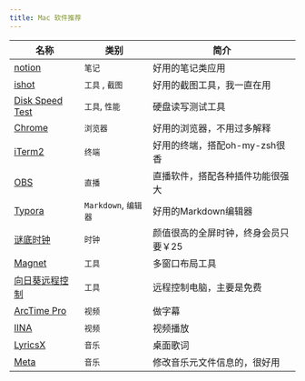 ```yaml
---
title: Mac 软件推荐
---
```




| 名称            | 类别             | 简介                                 |
| --------------- | ---------------- | ------------------------------------ |
| [notion](https://www.notion.so/desktop)          | `笔记`           | 好用的笔记类应用                     |
| [ishot](https://apps.apple.com/cn/app/ishot-%E4%BC%98%E7%A7%80%E7%9A%84%E6%88%AA%E5%9B%BE%E5%BD%95%E5%B1%8F%E5%B7%A5%E5%85%B7/id1485844094?mt=12)           | `工具`  ,  `截图` | 好用的截图工具，我一直在用           |
| [Disk Speed Test](https://apps.apple.com/cn/app/blackmagic-disk-speed-test/id425264550?mt=12) | `工具`,  `性能` | 硬盘读写测试工具                     |
| [Chrome](https://www.google.com/chrome/)          | `浏览器`         | 好用的浏览器，不用过多解释           |
| [iTerm2](https://iterm2.com/)           | `终端`           | 好用的终端，搭配oh-my-zsh很香        |
| [OBS](https://obsproject.com/download)             | `直播`           | 直播软件，搭配各种插件功能很强大     |
| [Typora](https://typora.io/)          | `Markdown`,  `编辑器` | 好用的Markdown编辑器                 |
| [谜底时钟](https://apps.apple.com/cn/app/%E8%B0%9C%E5%BA%95%E6%97%B6%E9%92%9F-%E7%9C%8B%E8%A7%81%E6%97%B6%E9%97%B4/id1536358464)        | `时钟`           | 颜值很高的全屏时钟，终身会员只要￥25 |
| [Magnet](https://apps.apple.com/cn/app/magnet/id441258766?mt=12)          | `工具`          | 多窗口布局工具                       |
| [向日葵远程控制](https://sunlogin.oray.com/) | `工具` | 远程控制电脑，主要是免费 |
| [ArcTime Pro](http://arctime.cn/index.html) | `视频` | 做字幕 |
| [IINA](https://iina.io/) | `视频` | 视频播放 |
| [LyricsX](https://apps.apple.com/cn/app/lyricsx/id1254743014?mt=12) | `音乐` | 桌面歌词 |
| [Meta](https://apps.apple.com/cn/app/meta-music-tag-editor/id558317092?mt=12) | `音乐` | 修改音乐元文件信息的，很好用 |


​			
​			
​			
​			
​			

